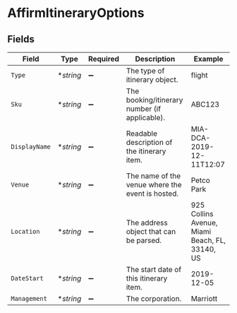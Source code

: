# AffirmItineraryOptions


## Fields

| Field                                            | Type                                             | Required                                         | Description                                      | Example                                          |
| ------------------------------------------------ | ------------------------------------------------ | ------------------------------------------------ | ------------------------------------------------ | ------------------------------------------------ |
| `Type`                                           | **string*                                        | :heavy_minus_sign:                               | The type of itinerary object.                    | flight                                           |
| `Sku`                                            | **string*                                        | :heavy_minus_sign:                               | The booking/itinerary number (if applicable).    | ABC123                                           |
| `DisplayName`                                    | **string*                                        | :heavy_minus_sign:                               | Readable description of the itinerary item.      | MIA-DCA-2019-12-11T12:07                         |
| `Venue`                                          | **string*                                        | :heavy_minus_sign:                               | The name of the venue where the event is hosted. | Petco Park                                       |
| `Location`                                       | **string*                                        | :heavy_minus_sign:                               | The address object that can be parsed.           | 925 Collins Avenue, Miami Beach, FL, 33140, US   |
| `DateStart`                                      | **string*                                        | :heavy_minus_sign:                               | The start date of this itinerary item.           | 2019-12-05                                       |
| `Management`                                     | **string*                                        | :heavy_minus_sign:                               | The corporation.                                 | Marriott                                         |